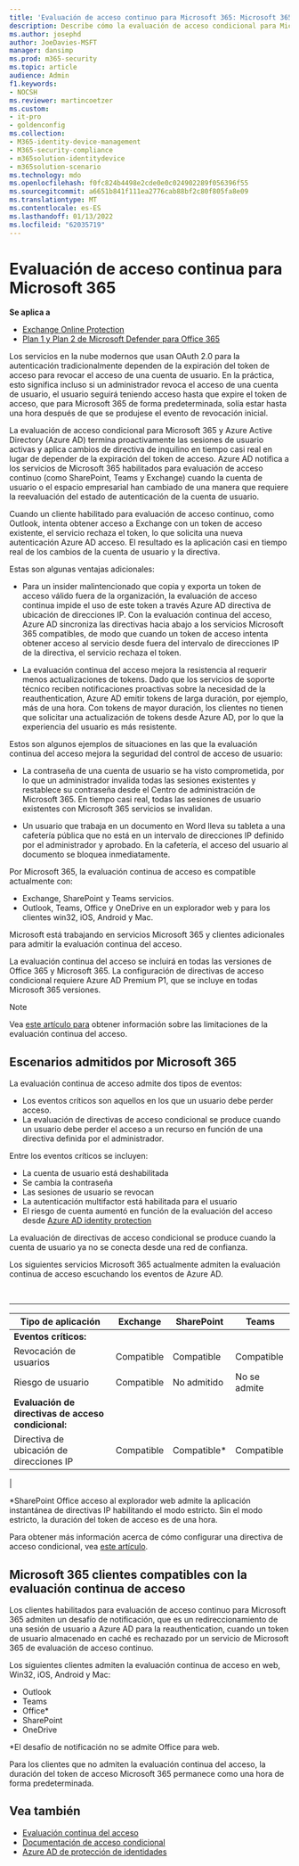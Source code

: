 ```yaml
---
title: 'Evaluación de acceso continuo para Microsoft 365: Microsoft 365 para empresas'
description: Describe cómo la evaluación de acceso condicional para Microsoft 365 y Azure AD termina proactivamente las sesiones de usuario activas y aplica los cambios de directiva de inquilino en tiempo casi real.
ms.author: josephd
author: JoeDavies-MSFT
manager: dansimp
ms.prod: m365-security
ms.topic: article
audience: Admin
f1.keywords:
- NOCSH
ms.reviewer: martincoetzer
ms.custom:
- it-pro
- goldenconfig
ms.collection:
- M365-identity-device-management
- M365-security-compliance
- m365solution-identitydevice
- m365solution-scenario
ms.technology: mdo
ms.openlocfilehash: f0fc824b4498e2cde0e0c024902289f056396f55
ms.sourcegitcommit: a6651b841f111ea2776cab88bf2c80f805fa8e09
ms.translationtype: MT
ms.contentlocale: es-ES
ms.lasthandoff: 01/13/2022
ms.locfileid: "62035719"
---
```

# <a name="continuous-access-evaluation-for-microsoft-365"></a>Evaluación de acceso continua para Microsoft 365

**Se aplica a**
- [Exchange Online Protection](exchange-online-protection-overview.md)
- [Plan 1 y Plan 2 de Microsoft Defender para Office 365](defender-for-office-365.md)

Los servicios en la nube modernos que usan OAuth 2.0 para la autenticación tradicionalmente dependen de la expiración del token de acceso para revocar el acceso de una cuenta de usuario. En la práctica, esto significa incluso si un administrador revoca el acceso de una cuenta de usuario, el usuario seguirá teniendo acceso hasta que expire el token de acceso, que para Microsoft 365 de forma predeterminada, solía estar hasta una hora después de que se produjese el evento de revocación inicial.

La evaluación de acceso condicional para Microsoft 365 y Azure Active Directory (Azure AD) termina proactivamente las sesiones de usuario activas y aplica cambios de directiva de inquilino en tiempo casi real en lugar de depender de la expiración del token de acceso. Azure AD notifica a los servicios de Microsoft 365 habilitados para evaluación de acceso continuo (como SharePoint, Teams y Exchange) cuando la cuenta de usuario o el espacio empresarial han cambiado de una manera que requiere la reevaluación del estado de autenticación de la cuenta de usuario.

Cuando un cliente habilitado para evaluación de acceso continuo, como Outlook, intenta obtener acceso a Exchange con un token de acceso existente, el servicio rechaza el token, lo que solicita una nueva autenticación Azure AD acceso. El resultado es la aplicación casi en tiempo real de los cambios de la cuenta de usuario y la directiva.

Estas son algunas ventajas adicionales:

- Para un insider malintencionado que copia y exporta un token de acceso válido fuera de la organización, la evaluación de acceso continua impide el uso de este token a través Azure AD directiva de ubicación de direcciones IP. Con la evaluación continua del acceso, Azure AD sincroniza las directivas hacia abajo a los servicios Microsoft 365 compatibles, de modo que cuando un token de acceso intenta obtener acceso al servicio desde fuera del intervalo de direcciones IP de la directiva, el servicio rechaza el token.

- La evaluación continua del acceso mejora la resistencia al requerir menos actualizaciones de tokens. Dado que los servicios de soporte técnico reciben notificaciones proactivas sobre la necesidad de la reauthentication, Azure AD emitir tokens de larga duración, por ejemplo, más de una hora. Con tokens de mayor duración, los clientes no tienen que solicitar una actualización de tokens desde Azure AD, por lo que la experiencia del usuario es más resistente.

Estos son algunos ejemplos de situaciones en las que la evaluación continua del acceso mejora la seguridad del control de acceso de usuario:

- La contraseña de una cuenta de usuario se ha visto comprometida, por lo que un administrador invalida todas las sesiones existentes y restablece su contraseña desde el Centro de administración de Microsoft 365. En tiempo casi real, todas las sesiones de usuario existentes con Microsoft 365 servicios se invalidan.

- Un usuario que trabaja en un documento en Word lleva su tableta a una cafetería pública que no está en un intervalo de direcciones IP definido por el administrador y aprobado. En la cafetería, el acceso del usuario al documento se bloquea inmediatamente.

Por Microsoft 365, la evaluación continua de acceso es compatible actualmente con:

- Exchange, SharePoint y Teams servicios.
- Outlook, Teams, Office y OneDrive en un explorador web y para los clientes win32, iOS, Android y Mac.

Microsoft está trabajando en servicios Microsoft 365 y clientes adicionales para admitir la evaluación continua del acceso.

La evaluación continua del acceso se incluirá en todas las versiones de Office 365 y Microsoft 365. La configuración de directivas de acceso condicional requiere Azure AD Premium P1, que se incluye en todas Microsoft 365 versiones.

> [!NOTE]
> Vea [este artículo para](/azure/active-directory/conditional-access/concept-continuous-access-evaluation#limitations) obtener información sobre las limitaciones de la evaluación continua del acceso.

## <a name="scenarios-supported-by-microsoft-365"></a>Escenarios admitidos por Microsoft 365

La evaluación continua de acceso admite dos tipos de eventos:

- Los eventos críticos son aquellos en los que un usuario debe perder acceso.
- La evaluación de directivas de acceso condicional se produce cuando un usuario debe perder el acceso a un recurso en función de una directiva definida por el administrador.

Entre los eventos críticos se incluyen:

- La cuenta de usuario está deshabilitada
- Se cambia la contraseña
- Las sesiones de usuario se revocan
- La autenticación multifactor está habilitada para el usuario
- El riesgo de cuenta aumentó en función de la evaluación del acceso desde [Azure AD identity protection](/azure/active-directory/identity-protection/overview-identity-protection)

La evaluación de directivas de acceso condicional se produce cuando la cuenta de usuario ya no se conecta desde una red de confianza.

Los siguientes servicios Microsoft 365 actualmente admiten la evaluación continua de acceso escuchando los eventos de Azure AD.

<br>

****

|Tipo de aplicación|Exchange|SharePoint|Teams|
|---|---|---|---|
|**Eventos críticos:**||||
|Revocación de usuarios|Compatible|Compatible|Compatible|
|Riesgo de usuario|Compatible|No admitido|No se admite|
|**Evaluación de directivas de acceso condicional:**||||
|Directiva de ubicación de direcciones IP|Compatible|Compatible\*|Compatible|
|

\*SharePoint Office acceso al explorador web admite la aplicación instantánea de directivas IP habilitando el modo estricto. Sin el modo estricto, la duración del token de acceso es de una hora.

Para obtener más información acerca de cómo configurar una directiva de acceso condicional, vea [este artículo](/azure/active-directory/conditional-access/overview).

## <a name="microsoft-365-clients-supporting-continuous-access-evaluation"></a>Microsoft 365 clientes compatibles con la evaluación continua de acceso

Los clientes habilitados para evaluación de acceso continuo para Microsoft 365 admiten un desafío de notificación, que es un redireccionamiento de una sesión de usuario a Azure AD para la reauthentication, cuando un token de usuario almacenado en caché es rechazado por un servicio de Microsoft 365 de evaluación de acceso continuo.

Los siguientes clientes admiten la evaluación continua de acceso en web, Win32, iOS, Android y Mac:

- Outlook
- Teams
- Office\*
- SharePoint
- OneDrive

\*El desafío de notificación no se admite Office para web.

Para los clientes que no admiten la evaluación continua del acceso, la duración del token de acceso Microsoft 365 permanece como una hora de forma predeterminada.

## <a name="see-also"></a>Vea también

- [Evaluación continua del acceso](/azure/active-directory/conditional-access/concept-continuous-access-evaluation)
- [Documentación de acceso condicional](/azure/active-directory/conditional-access/overview)
- [Azure AD de protección de identidades](/azure/active-directory/identity-protection/overview-identity-protection)
